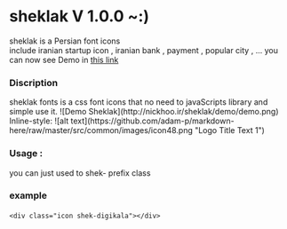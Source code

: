 # sheklak V 1.0.0  ~:) 
<link rel="stylesheet" href="http://nickhoo.ir/sheklak/demo/sheklak.css" />

sheklak is a Persian font icons  
include iranian startup icon , iranian bank , payment , popular city , ...
you can now see Demo in [this link](http://nickhoo.ir/sheklak/demo/) 

  
<h3> Discription </h3>
sheklak fonts is a css font icons that no need to javaScripts library and simple use it. 
![Demo Sheklak](http://nickhoo.ir/sheklak/demo/demo.png)
Inline-style: 
![alt text](https://github.com/adam-p/markdown-here/raw/master/src/common/images/icon48.png "Logo Title Text 1")


<h3>Usage : </h3>
you can just used to shek- prefix class
<h3> example </h3>

 `<div class="icon shek-digikala"></div>`


